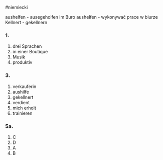 #niemiecki 

aushelfen - ausegeholfen
im Buro aushelfen - wykonywać prace w biurze
Kellnert - gekellnern


### 1.
1. drei Sprachen
2. in einer Boutique
3. Musik
4. produktiv

### 3.
1. verkauferin
2. aushilfe
3. gekellnert
4. verdient
5. mich erholt
6. trainieren

### 5a.
1. C
2. D
3. A
4. B

